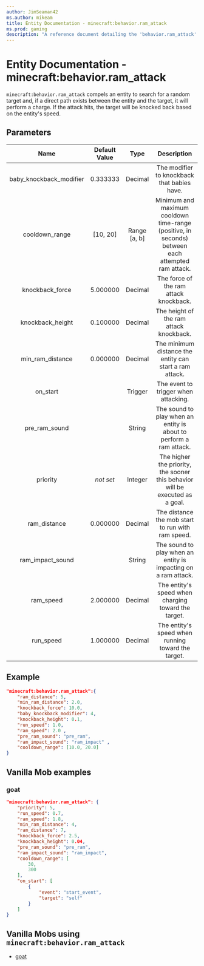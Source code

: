 ```yaml
---
author: JimSeaman42
ms.author: mikeam
title: Entity Documentation - minecraft:behavior.ram_attack
ms.prod: gaming
description: "A reference document detailing the 'behavior.ram_attack' entity goal"
---
```


# Entity Documentation - minecraft:behavior.ram_attack

`minecraft:behavior.ram_attack` compels an entity to search for a random target and, if a direct path exists between the entity and the target, it will perform a charge. If the attack hits, the target will be knocked back based on the entity's speed.

## Parameters

| Name| Default Value| Type| Description |
|:-----------:|:-----------:|:-----------:|:-----------:|
| baby_knockback_modifier| 0.333333| Decimal| The modifier to knockback that babies have. |
| cooldown_range| [10, 20]| Range [a, b]| Minimum and maximum cooldown time-range (positive, in seconds) between each attempted ram attack. |
| knockback_force| 5.000000| Decimal| The force of the ram attack knockback. |
| knockback_height| 0.100000| Decimal| The height of the ram attack knockback. |
| min_ram_distance| 0.000000| Decimal| The minimum distance the entity can start a ram attack. |
| on_start| | Trigger| The event to trigger when attacking. |
| pre_ram_sound| | String| The sound to play when an entity is about to perform a ram attack. |
|priority|*not set*|Integer|The higher the priority, the sooner this behavior will be executed as a goal.|
| ram_distance| 0.000000| Decimal| The distance the mob start to run with ram speed. |
| ram_impact_sound| | String| The sound to play when an entity is impacting on a ram attack. |
| ram_speed| 2.000000| Decimal| The entity's speed when charging toward the target. |
| run_speed| 1.000000| Decimal| The entity's speed when running toward the target. |

## Example

```json
"minecraft:behavior.ram_attack":{
    "ram_distance": 5,
    "min_ram_distance": 2.0,
    "knockback_force": 10.0,
    "baby_knockback_modifier": 4,
    "knockback_height": 0.1,
    "run_speed": 1.0,
    "ram_speed": 2.0 ,
    "pre_ram_sound": "pre_ram",
    "ram_impact_sound": "ram_impact" ,
    "cooldown_range": [10.0, 20.0]
}
```

## Vanilla Mob examples

### goat

```json
"minecraft:behavior.ram_attack": {
    "priority": 5,
    "run_speed": 0.7,
    "ram_speed": 1.8,
    "min_ram_distance": 4,
    "ram_distance": 7,
    "knockback_force": 2.5,
    "knockback_height": 0.04,
    "pre_ram_sound": "pre_ram",
    "ram_impact_sound": "ram_impact",
    "cooldown_range": [
        30,
        300
    ],
    "on_start": [
        {
            "event": "start_event",
            "target": "self"
        }
    ]
}
```

## Vanilla Mobs using `minecraft:behavior.ram_attack`

- [goat](../../../../Source/VanillaBehaviorPack_Snippets/entities/goat.md)
